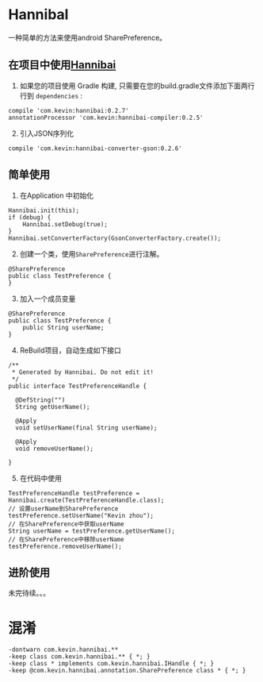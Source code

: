 # Hannibal

一种简单的方法来使用android SharePreference。

## 在项目中使用[Hannibai](https://github.com/xuehuayous/Hannibal) 

1. 如果您的项目使用 Gradle 构建, 只需要在您的build.gradle文件添加下面两行行到 `dependencies` :

```
compile 'com.kevin:hannibai:0.2.7'
annotationProcessor 'com.kevin:hannibai-compiler:0.2.5'
```

2. 引入JSON序列化
```
compile 'com.kevin:hannibai-converter-gson:0.2.6'
```

## 简单使用


1. 在Application 中初始化

```
Hannibai.init(this);
if (debug) {
    Hannibai.setDebug(true);
}
Hannibai.setConverterFactory(GsonConverterFactory.create());
```

2. 创建一个类，使用`SharePreference`进行注解。

```
@SharePreference
public class TestPreference {
}
```

3. 加入一个成员变量

```
@SharePreference
public class TestPreference {
    public String userName;
}
```

4. ReBuild项目，自动生成如下接口

```
/**
 * Generated by Hannibai. Do not edit it!
 */
public interface TestPreferenceHandle {

  @DefString("")
  String getUserName();

  @Apply
  void setUserName(final String userName);

  @Apply
  void removeUserName();

}
```

5. 在代码中使用

```
TestPreferenceHandle testPreference = Hannibai.create(TestPreferenceHandle.class);
// 设置userName到SharePreference
testPreference.setUserName("Kevin zhou");
// 在SharePreference中获取userName
String userName = testPreference.getUserName();
// 在SharePreference中移除userName
testPreference.removeUserName();
```

## 进阶使用

未完待续。。。

# 混淆

```
-dontwarn com.kevin.hannibai.**
-keep class com.kevin.hannibai.** { *; }
-keep class * implements com.kevin.hannibai.IHandle { *; }
-keep @com.kevin.hannibai.annotation.SharePreference class * { *; }
```